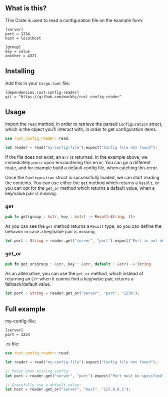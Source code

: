 ## What is this?
This Crate is used to read a configuration file on the example form:

````
[server]
port = 1234
host = localhost

[group]
key = value
another = 4321
````

## Installing
Add this in your ``Cargo.toml`` file:

````
[dependencies.rust-config-reader]
git = "https://github.com/markhj/rust-config-reader"
````

## Usage
Import the ``read`` method, in order to retrieve the parsed ``Configuration`` struct, which
is the object you'll interact with, in order to get configuration items.

````rust
use rust_config_reader::read;

let reader = read("my-config-file").expect("Config file not found");
````

If the file does not exist, an ``Err`` is returned. In the example above, we
immediately ``panic`` upon encountering this error. You can go a different route, and for example build a default
config file, when catching this error.

Once the ``Configuration`` struct is successfully loaded, we can start reading the contents.
You can use either the ``get`` method which returns a ``Result``, or you
can opt for the ``get_or`` method which returns a default value, when a key/value pair is missing.

### get
````rust
pub fn get(group : &str, key : &str) -> Result<String, ()>
````

As you can see the ``get`` method returns a ``Result`` type, so you can define the behavior
in case a key/value pair is missing.

````rust
let port : String = reader.get("server", "port").expect("Port is not defined");
````

### get_or
````rust
pub fn get_or(group : &str, key : &str, default : &str) -> String
````
As an alternative, you can use the ``get_or`` method, which instead of returning
an ``Err`` when it cannot find a key/value pair, returns a fallback/default value.

````rust
let port : String = reader.get_or("server", "port", "1234");
````

## Full example
my-config-file:
````
[server]
port = 1234
````

.rs file:
````rust
use rust_config_reader::read;

let reader = read("my-config-file").expect("Config file not found");

// Panic when missing config:
let port = reader.get("server", "port").expect("Port must be specified");

// Gracefully use a default value:
let host = reader.get_or("server", "host", "127.0.0.1");
````